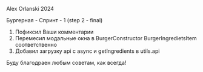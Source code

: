 Alex Orlanski 2024

Бургерная - Спринт - 1 (step 2 - final)

1) Пофиксил Ваши комментарии
2) Перемесил модальные окна в BurgerConstructor BurgerIngredietsItem соответственно
3) Добавил загрузку api c async и getIngredients в utils.api

Буду благодраен любым советам, как всегда!